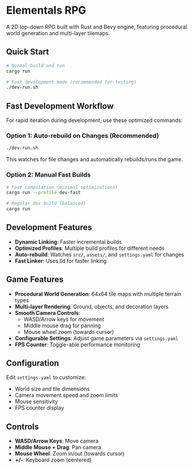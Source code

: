 # Elementals RPG

A 2D top-down RPG built with Rust and Bevy engine, featuring procedural world generation and multi-layer tilemaps.

## Quick Start

```bash
# Normal build and run
cargo run

# Fast development mode (recommended for testing)
./dev-run.sh
```

## Fast Development Workflow

For rapid iteration during development, use these optimized commands:

### Option 1: Auto-rebuild on Changes (Recommended)
```bash
./dev-run.sh
```
This watches for file changes and automatically rebuilds/runs the game.

### Option 2: Manual Fast Builds
```bash
# Fast compilation (minimal optimizations)
cargo run --profile dev-fast

# Regular dev build (balanced)
cargo run
```

## Development Features

- **Dynamic Linking**: Faster incremental builds
- **Optimized Profiles**: Multiple build profiles for different needs
- **Auto-rebuild**: Watches `src/`, `assets/`, and `settings.yaml` for changes
- **Fast Linker**: Uses lld for faster linking

## Game Features

- **Procedural World Generation**: 64x64 tile maps with multiple terrain types
- **Multi-layer Rendering**: Ground, objects, and decoration layers
- **Smooth Camera Controls**: 
  - WASD/Arrow keys for movement
  - Middle mouse drag for panning
  - Mouse wheel zoom (towards cursor)
- **Configurable Settings**: Adjust game parameters via `settings.yaml`
- **FPS Counter**: Toggle-able performance monitoring

## Configuration

Edit `settings.yaml` to customize:
- World size and tile dimensions
- Camera movement speed and zoom limits
- Mouse sensitivity
- FPS counter display

## Controls

- **WASD/Arrow Keys**: Move camera
- **Middle Mouse + Drag**: Pan camera
- **Mouse Wheel**: Zoom in/out (towards cursor)
- **+/-**: Keyboard zoom (centered)